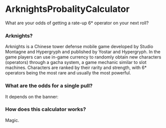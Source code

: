 # ArknightsProbalityCalculator
What are your odds of getting a rate-up 6* operator on your next roll?

### Arknights?
Arknights is a Chinese tower defense mobile game developed by Studio Montagne and Hypergryph and published by Yostar and Hypergryph. In the game players can use in-game currency to randomly obtain new characters (operators) through a gacha system, a game mechanic similar to slot machines. Characters are ranked by their rarity and strength, with 6* operators being the most rare and usually the most powerful.

### What are the odds for a single pull?
It depends on the banner:

### How does this calculator works?
Magic.
